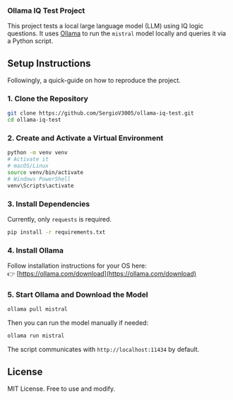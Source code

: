 ### Ollama IQ Test Project

This project tests a local large language model (LLM) using IQ logic questions. It uses [Ollama](https://ollama.com/) to run the `mistral` model locally and queries it via a Python script.

## Setup Instructions

Followingly, a quick-guide on how to reproduce the project.

### 1. Clone the Repository

```bash
git clone https://github.com/SergioV3005/ollama-iq-test.git
cd ollama-iq-test
```

### 2. Create and Activate a Virtual Environment

```bash
python -m venv venv
# Activate it
# macOS/Linux
source venv/bin/activate
# Windows PowerShell
venv\Scripts\activate
```

### 3. Install Dependencies

Currently, only `requests` is required.

```bash
pip install -r requirements.txt
```

### 4. Install Ollama

Follow installation instructions for your OS here:  
👉 [https://ollama.com/download](https://ollama.com/download)

### 5. Start Ollama and Download the Model

```bash
ollama pull mistral
```

Then you can run the model manually if needed:
```bash
ollama run mistral
```

The script communicates with `http://localhost:11434` by default.

## License

MIT License. Free to use and modify.
